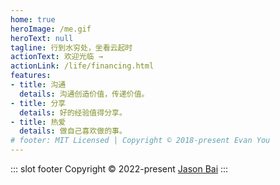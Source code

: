 ```yaml
---
home: true
heroImage: /me.gif
heroText: null
tagline: 行到水穷处，坐看云起时
actionText: 欢迎光临 →
actionLink: /life/financing.html
features:
- title: 沟通
  details: 沟通创造价值，传递价值。
- title: 分享
  details: 好的经验值得分享。
- title: 热爱
  details: 做自己喜欢做的事。
# footer: MIT Licensed | Copyright © 2018-present Evan You
---
```


::: slot footer
Copyright © 2022-present [Jason Bai](https://lubanseven.gitee.io)
:::